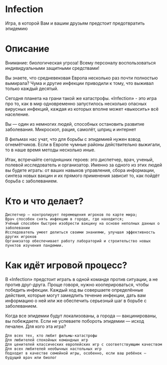Infection
=========

Игра, в которой Вам и вашим друзьям предстоит предотвратить эпидемию

Описание
=========

Внимание: биологическая угроза! Всему персоналу воспользоваться индивидуальными защитными средствами!

Вы знаете, что средневековая Европа несколько раз почти полностью вымирала? Чума и другие инфекции приводили к тому, что выживал только каждый десятый.

Сегодня планета на грани такой же катастрофы. «Infection» - это игра про то, как в мир одновременно запустилось несколько опасных вирусных инфекций, каждая из которых вполне может «выкосить» всё население.

Вы — один из немногих людей, способных остановить развитие заболевания.
Микроскоп, рация, самолёт, шприц и интернет

В фильмах нас учат, что для борьбы с эпидемией нужен взвод огнемётчиков. Если в Европе чумные районы действительно выжигали, то в наше время методы несколько иные.

Итак, встречайте сегодняшних героев: это диспетчер, врач, ученый, полевой исследователь и организатор. Именно за одного из этих людей вы будете играть: от ваших навыков управления, сбора информации, синтеза новых вакцин и их прямого применения зависит то, как пойдёт борьба с заболеванием.

Кто и что делает?
=========

    Диспетчер — контролирует перемещения игроков по карте мира;
    Врач способен снять инфекцию в городе, где находится;
    Учёный способен быстрее изобрести вакцину на основе неполных данных о заболевании
    Исследователь умеет делиться своими знаниями, улучшая эффективность других игроков
    Организатор обеспечивает работу лабораторий и строительство новых пунктов изучения пандемии. 

Как идёт игровой процесс?
=========

В «Infection» предстоит играть в одной команде против ситуации, а не против друг-друга. Проще говоря, нужно кооперироваться, чтобы победить инфекции. Каждый ход вы совершаете определённые действия, которые могут замедлить течение инфекции, дать вам информацию о ней или же обеспечить серьезный шаг в борьбе с заболеванием.

Когда все эпидемии будут локализованы, а города — вакцинированы, вы побеждаете. Если не успеваете побороть эпидемии — исход печален.
Для кого эта игра?

    Для всех тех, кто любит фильмы-катастрофы
    Для любителей спокойных командных игр
    Для ценителей классических европейских игр с соответствующим качеством
    Для всех любителей необычных настольных игр
    Подходит в качестве семейной игры, особенно, если ваш ребёнок — будущий врач или биолог



